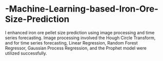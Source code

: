 # -Machine-Learning-based-Iron-Ore-Size-Prediction
I enhanced iron ore pellet size prediction using image processing and time series forecasting. Image processing involved the Hough Circle Transform, and for time series forecasting, Linear Regression, Random Forest Regressor, Gaussian Process Regression, and the Prophet model were utilized successfully.
